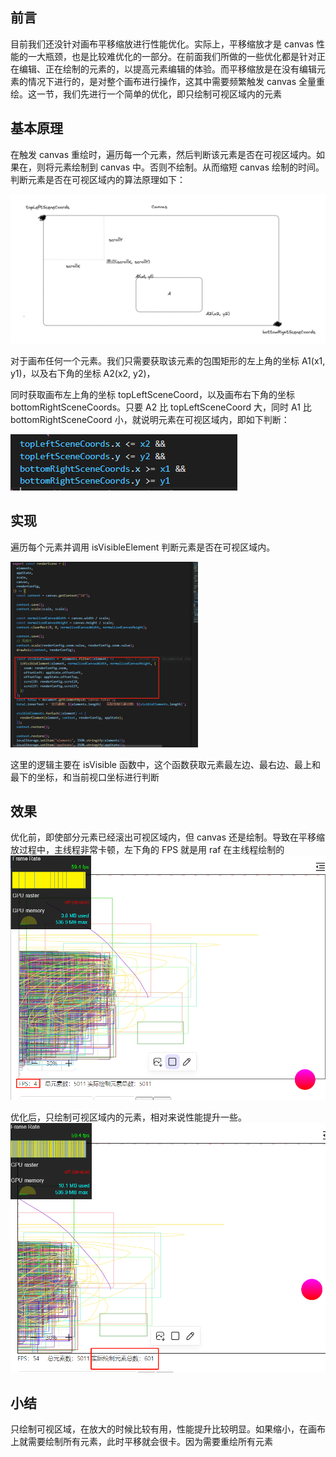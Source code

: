 ## 前言

目前我们还没针对画布平移缩放进行性能优化。实际上，平移缩放才是 canvas 性能的一大瓶颈，也是比较难优化的一部分。在前面我们所做的一些优化都是针对正在编辑、正在绘制的元素的，以提高元素编辑的体验。而平移缩放是在没有编辑元素的情况下进行的，是对整个画布进行操作，这其中需要频繁触发 canvas 全量重绘。这一节，我们先进行一个简单的优化，即只绘制可视区域内的元素

## 基本原理

在触发 canvas 重绘时，遍历每一个元素，然后判断该元素是否在可视区域内。如果在，则将元素绘制到 canvas 中。否则不绘制。从而缩短 canvas 绘制的时间。判断元素是否在可视区域内的算法原理如下：

![image](../../excalidraw-app/visible_01.png)

对于画布任何一个元素。我们只需要获取该元素的包围矩形的左上角的坐标 A1(x1, y1)，以及右下角的坐标 A2(x2, y2)，

同时获取画布左上角的坐标 topLeftSceneCoord，以及画布右下角的坐标 bottomRightSceneCoords。只要 A2 比 topLeftSceneCoord 大，同时 A1 比 bottomRightSceneCoord 小，就说明元素在可视区域内，即如下判断：

![image](../../excalidraw-app/visible_02.png)

## 实现

遍历每个元素并调用 isVisibleElement 判断元素是否在可视区域内。

![image](../../excalidraw-app/visible_03.png)

这里的逻辑主要在 isVisible 函数中，这个函数获取元素最左边、最右边、最上和最下的坐标，和当前视口坐标进行判断

## 效果

优化前，即使部分元素已经滚出可视区域内，但 canvas 还是绘制。导致在平移缩放过程中，主线程非常卡顿，左下角的 FPS 就是用 raf 在主线程绘制的
![image](../../excalidraw-app/visible_04.png)

优化后，只绘制可视区域内的元素，相对来说性能提升一些。
![image](../../excalidraw-app/visible_05.png)

## 小结

只绘制可视区域，在放大的时候比较有用，性能提升比较明显。如果缩小，在画布上就需要绘制所有元素，此时平移就会很卡。因为需要重绘所有元素
